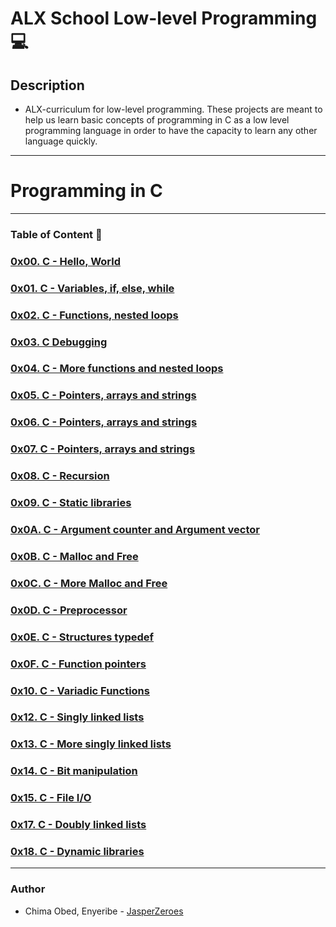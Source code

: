 # ALX School Low-level Programming 💻

## Description

* ALX-curriculum for low-level programming. These projects are meant to help us learn basic concepts of programming in C as a low level programming language in order to have the capacity to learn any other language quickly.
____
# Programming in C
_____

### Table of Content 📂

### [0x00. C - Hello, World](./0x00-hello_world/)
### [0x01. C - Variables, if, else, while](./0x01-variables_if_else_while/)
### [0x02. C - Functions, nested loops](./0x02-functions_nested_loops/)
### [0x03. C Debugging](./0x03-debugging/)
### [0x04. C - More functions and nested loops](./0x04-more_functions_nested_loops/)
### [0x05. C - Pointers, arrays and strings](./0x05-pointers_arrays_strings/)
### [0x06. C - Pointers, arrays and strings](./0x06-pointers_arrays_strings/)
### [0x07. C - Pointers, arrays and strings](./0x07-pointers_arrays_strings/)
### [0x08. C - Recursion](./0x08-recursion/)
### [0x09. C - Static libraries](./0x09-static_libraries/)
### [0x0A. C - Argument counter and Argument vector](./0x0A-argc_argv/)
### [0x0B. C - Malloc and Free](./0x0B-malloc_free/)
### [0x0C. C - More Malloc and Free](./0x0C-more_malloc_free/)
### [0x0D. C - Preprocessor](./0x0D-preprocessor/)
### [0x0E. C - Structures typedef](./0x0E-structures_typedef/)
### [0x0F. C - Function pointers](./0x0F-function_pointers/)
### [0x10. C - Variadic Functions](./0x10-variadic_functions/)
### [0x12. C - Singly linked lists](./0x12-singly_linked_lists/)
### [0x13. C - More singly linked lists](./0x13-more_singly_linked_lists/)
### [0x14. C - Bit manipulation](./0x14-bit_manipulation/)
### [0x15. C - File I/O](./0x15-file_io/)
### [0x17. C - Doubly linked lists](./0x17-doubly_linked_lists/)
### [0x18. C - Dynamic libraries](./0x18-dynamic_libraries/)
______________

### Author 
 * Chima Obed, Enyeribe - [JasperZeroes](./https://github.com/JasperZeroes)
